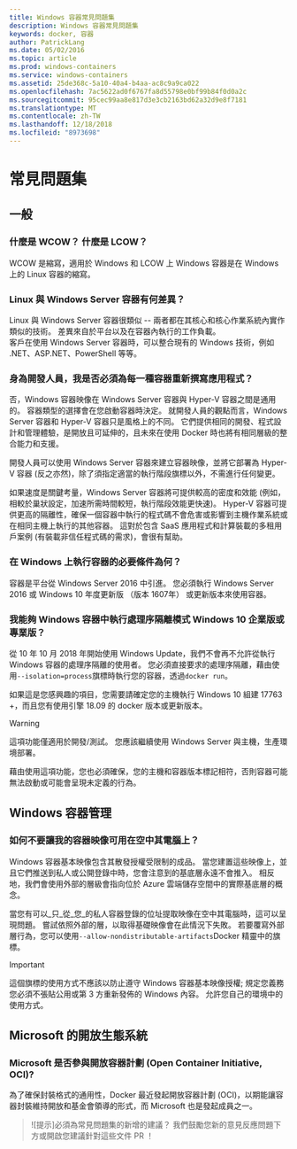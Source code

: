 ```yaml
---
title: Windows 容器常見問題集
description: Windows 容器常見問題集
keywords: docker, 容器
author: PatrickLang
ms.date: 05/02/2016
ms.topic: article
ms.prod: windows-containers
ms.service: windows-containers
ms.assetid: 25de368c-5a10-40a4-b4aa-ac8c9a9ca022
ms.openlocfilehash: 7ac5622ad0f6767fa8d55798e0bf99b84f0d0a2c
ms.sourcegitcommit: 95cec99aa8e817d3e3cb2163bd62a32d9e8f7181
ms.translationtype: MT
ms.contentlocale: zh-TW
ms.lasthandoff: 12/18/2018
ms.locfileid: "8973698"
---
```

# <a name="frequently-asked-questions"></a>常見問題集

## <a name="general"></a>一般

### <a name="what-is-wcow-what-is-lcow"></a>什麼是 WCOW？ 什麼是 LCOW？

WCOW 是縮寫，適用於 Windows 和 LCOW 上 Windows 容器是在 Windows 上的 Linux 容器的縮寫。

### <a name="what-is-the-difference-between-linux-and-windows-server-containers"></a>Linux 與 Windows Server 容器有何差異？

Linux 與 Windows Server 容器很類似 -- 兩者都在其核心和核心作業系統內實作類似的技術。 差異來自於平台以及在容器內執行的工作負載。  
客戶在使用 Windows Server 容器時，可以整合現有的 Windows 技術，例如 .NET、ASP.NET、PowerShell 等等。

### <a name="as-a-developer-do-i-have-to-re-write-my-app-for-each-type-of-container"></a>身為開發人員，我是否必須為每一種容器重新撰寫應用程式？

否，Windows 容器映像在 Windows Server 容器與 Hyper-V 容器之間是通用的。 容器類型的選擇會在您啟動容器時決定。 就開發人員的觀點而言，Windows Server 容器和 Hyper-V 容器只是風格上的不同。 它們提供相同的開發、程式設計和管理體驗，是開放且可延伸的，且未來在使用 Docker 時也將有相同層級的整合能力和支援。

開發人員可以使用 Windows Server 容器來建立容器映像，並將它部署為 Hyper-V 容器 (反之亦然)，除了須指定適當的執行階段旗標以外，不需進行任何變更。

如果速度是關鍵考量，Windows Server 容器將可提供較高的密度和效能 (例如，相較於巢狀設定，加速所需時間較短，執行階段效能更快速)。 Hyper-V 容器可提供更高的隔離性，確保一個容器中執行的程式碼不會危害或影響到主機作業系統或在相同主機上執行的其他容器。 這對於包含 SaaS 應用程式和計算裝載的多租用戶案例 (有裝載非信任程式碼的需求)，會很有幫助。

### <a name="what-are-the-prerequisites-for-running-containers-on-windows"></a>在 Windows 上執行容器的必要條件為何？

容器是平台從 Windows Server 2016 中引進。 您必須執行 Windows Server 2016 或 Windows 10 年度更新版 （版本 1607年） 或更新版本來使用容器。

### <a name="can-i-run-windows-containers-in-process-isolated-mode-on-windows-10-enterprise-or-professional"></a>我能夠 Windows 容器中執行處理序隔離模式 Windows 10 企業版或專業版？

從 10 年 10 月 2018 年開始使用 Windows Update，我們不會再不允許從執行 Windows 容器的處理序隔離的使用者。 您必須直接要求的處理序隔離，藉由使用`--isolation=process`旗標時執行您的容器，透過`docker run`。

如果這是您感興趣的項目，您需要請確定您的主機執行 Windows 10 組建 17763 +，而且您有使用引擎 18.09 的 docker 版本或更新版本。

> [!WARNING]
> 這項功能僅適用於開發/測試。 您應該繼續使用 Windows Server 與主機，生產環境部署。
>
> 藉由使用這項功能，您也必須確保，您的主機和容器版本標記相符，否則容器可能無法啟動或可能會呈現未定義的行為。

## <a name="windows-container-management"></a>Windows 容器管理

### <a name="how-do-i-make-my-container-images-available-on-air-gapped-machines"></a>如何不要讓我的容器映像可用在空中其電腦上？

Windows 容器基本映像包含其散發授權受限制的成品。 當您建置這些映像上，並且它們推送到私人或公開登錄中時，您會注意到的基底層永遠不會推入。 相反地，我們會使用外部的層級會指向位於 Azure 雲端儲存空間中的實際基底層的概念。

當您有可以_只_從_您_的私人容器登錄的位址提取映像在空中其電腦時，這可以呈現問題。 嘗試依照外部的層，以取得基礎映像會在此情況下失敗。 若要覆寫外部層行為，您可以使用`--allow-nondistributable-artifacts`Docker 精靈中的旗標。

> [!IMPORTANT]
> 這個旗標的使用方式不應該以防止遵守 Windows 容器基本映像授權; 規定您義務您必須不張貼公用或第 3 方重新發佈的 Windows 內容。 允許您自己的環境中的使用方式。

## <a name="microsofts-open-ecosystem"></a>Microsoft 的開放生態系統

### <a name="is-microsoft-participating-in-the-open-container-initiative-oci"></a>Microsoft 是否參與開放容器計劃 (Open Container Initiative, OCI)?

為了確保封裝格式的通用性，Docker 最近發起開放容器計劃 (OCI)，以期能讓容器封裝維持開放和基金會領導的形式，而 Microsoft 也是發起成員之一。

> ![提示]必須為常見問題集的新增的建議？ 我們鼓勵您新的意見反應問題下方或開啟您建議針對這些文件 PR ！
